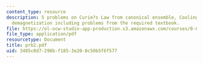 ```yaml
---
content_type: resource
description: 5 problems on Curie?s Law from canonical ensemble, Cooling by adiabatic
  demagnetization including problems from the required textbook.
file: https://ol-ocw-studio-app-production.s3.amazonaws.com/courses/8-08-statistical-physics-ii-spring-2005/3485c0d7290bf1853e208c50b5f6f577_prb2.pdf
file_type: application/pdf
resourcetype: Document
title: prb2.pdf
uid: 3485c0d7-290b-f185-3e20-8c50b5f6f577
---
```

